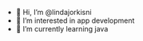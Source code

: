 - 👋 Hi, I’m @lindajorkisni
- 👀 I’m interested in app development
- 🌱 I’m currently learning java

<!---
lindalock/lindalock is a ✨ special ✨ repository because its `README.md` (this file) appears on your GitHub profile.
You can click the Preview link to take a look at your changes.
--->
